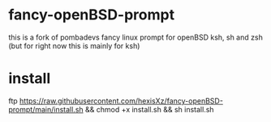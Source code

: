 # fancy-openBSD-prompt
this is a fork of pombadevs fancy linux prompt for openBSD ksh, sh and zsh (but for right now this is mainly for ksh)


# install 
ftp https://raw.githubusercontent.com/hexisXz/fancy-openBSD-prompt/main/install.sh && chmod +x install.sh && sh install.sh 
